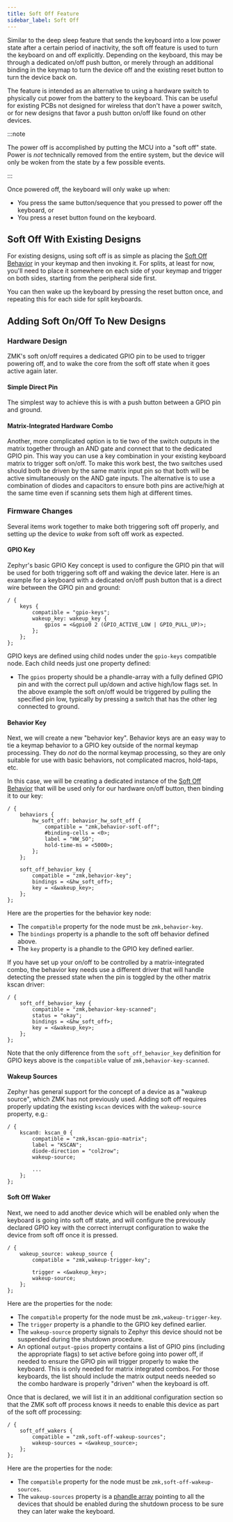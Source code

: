 ```yaml
---
title: Soft Off Feature
sidebar_label: Soft Off
---
```


Similar to the deep sleep feature that sends the keyboard into a low power state after a certain period of inactivity, the soft off feature is used to turn the keyboard on and off explicitly. Depending on the keyboard, this may be through a dedicated on/off push button, or merely through an additional binding in the keymap to turn the device off and the existing reset button to turn the device back on.

The feature is intended as an alternative to using a hardware switch to physically cut power from the battery to the keyboard. This can be useful for existing PCBs not designed for wireless that don't have a power switch, or for new designs that favor a push button on/off like found on other devices.

:::note

The power off is accomplished by putting the MCU into a "soft off" state. Power is _not_ technically removed from the entire system, but the device will only be woken from the state by a few possible events.

:::

Once powered off, the keyboard will only wake up when:

- You press the same button/sequence that you pressed to power off the keyboard, or
- You press a reset button found on the keyboard.

## Soft Off With Existing Designs

For existing designs, using soft off is as simple as placing the [Soft Off Behavior](../behaviors/soft-off.md) in your keymap and then invoking it. For splits, at least for now, you'll need to place it somewhere on each side of your keymap and trigger on both sides, starting from the peripheral side first.

You can then wake up the keyboard by pressing the reset button once, and repeating this for each side for split keyboards.

## Adding Soft On/Off To New Designs

### Hardware Design

ZMK's soft on/off requires a dedicated GPIO pin to be used to trigger powering off, and to wake the core from the
soft off state when it goes active again later.

#### Simple Direct Pin

The simplest way to achieve this is with a push button between a GPIO pin and ground.

#### Matrix-Integrated Hardware Combo

Another, more complicated option is to tie two of the switch outputs in the matrix together through an AND gate and connect that to the dedicated GPIO pin. This way you can use a key combination in your existing keyboard matrix to trigger soft on/off. To make this work best, the two switches used should both be driven by the same matrix input pin so that both will be active simultaneously on the AND gate inputs. The alternative is to use a combination of diodes and capacitors to ensure both pins are active/high at the same time even if scanning sets them high at different times.

### Firmware Changes

Several items work together to make both triggering soft off properly, and setting up the device to _wake_ from soft off work as expected.

#### GPIO Key

Zephyr's basic GPIO Key concept is used to configure the GPIO pin that will be used for both triggering soft off and waking the device later. Here is an example for a keyboard with a dedicated on/off push button that is a direct wire between the GPIO pin and ground:

```
/ {
    keys {
        compatible = "gpio-keys";
        wakeup_key: wakeup_key {
            gpios = <&gpio0 2 (GPIO_ACTIVE_LOW | GPIO_PULL_UP)>;
        };
    };
};
```

GPIO keys are defined using child nodes under the `gpio-keys` compatible node. Each child needs just one property defined:

- The `gpios` property should be a phandle-array with a fully defined GPIO pin and with the correct pull up/down and active high/low flags set. In the above example the soft on/off would be triggered by pulling the specified pin low, typically by pressing a switch that has the other leg connected to ground.

#### Behavior Key

Next, we will create a new "behavior key". Behavior keys are an easy way to tie a keymap behavior to a GPIO key outside of the normal keymap processing. They do _not_ do the normal keymap processing, so they are only suitable for use with basic behaviors, not complicated macros, hold-taps, etc.

In this case, we will be creating a dedicated instance of the [Soft Off Behavior](../behaviors/soft-off.md) that will be used only for our hardware on/off button, then binding it to our key:

```
/ {
    behaviors {
        hw_soft_off: behavior_hw_soft_off {
            compatible = "zmk,behavior-soft-off";
            #binding-cells = <0>;
            label = "HW_SO";
            hold-time-ms = <5000>;
        };
    };

    soft_off_behavior_key {
        compatible = "zmk,behavior-key";
        bindings = <&hw_soft_off>;
        key = <&wakeup_key>;
    };
};
```

Here are the properties for the behavior key node:

- The `compatible` property for the node must be `zmk,behavior-key`.
- The `bindings` property is a phandle to the soft off behavior defined above.
- The `key` property is a phandle to the GPIO key defined earlier.

If you have set up your on/off to be controlled by a matrix-integrated combo, the behavior key needs use a different driver that will handle detecting the pressed state when the pin is toggled by the other matrix kscan driver:

```
/ {
    soft_off_behavior_key {
        compatible = "zmk,behavior-key-scanned";
        status = "okay";
        bindings = <&hw_soft_off>;
        key = <&wakeup_key>;
    };
};
```

Note that the only difference from the `soft_off_behavior_key` definition for GPIO keys above is the `compatible` value of `zmk,behavior-key-scanned`.

#### Wakeup Sources

Zephyr has general support for the concept of a device as a "wakeup source", which ZMK has not previously used. Adding soft off requires properly updating the existing `kscan` devices with the `wakeup-source` property, e.g.:

```
/ {
    kscan0: kscan_0 {
        compatible = "zmk,kscan-gpio-matrix";
        label = "KSCAN";
        diode-direction = "col2row";
        wakeup-source;

        ...
    };
};
```

#### Soft Off Waker

Next, we need to add another device which will be enabled only when the keyboard is going into soft off state, and will configure the previously declared GPIO key with the correct interrupt configuration to wake the device from soft off once it is pressed.

```
/ {
    wakeup_source: wakeup_source {
        compatible = "zmk,wakeup-trigger-key";

        trigger = <&wakeup_key>;
        wakeup-source;
    };
};
```

Here are the properties for the node:

- The `compatible` property for the node must be `zmk,wakeup-trigger-key`.
- The `trigger` property is a phandle to the GPIO key defined earlier.
- The `wakeup-source` property signals to Zephyr this device should not be suspended during the shutdown procedure.
- An optional `output-gpios` property contains a list of GPIO pins (including the appropriate flags) to set active before going into power off, if needed to ensure the GPIO pin will trigger properly to wake the keyboard. This is only needed for matrix integrated combos. For those keyboards, the list should include the matrix output needs needed so the combo hardware is properly "driven" when the keyboard is off.

Once that is declared, we will list it in an additional configuration section so that the ZMK soft off process knows it needs to enable this device as part of the soft off processing:

```
/ {
    soft_off_wakers {
        compatible = "zmk,soft-off-wakeup-sources";
        wakeup-sources = <&wakeup_source>;
    };
};
```

Here are the properties for the node:

- The `compatible` property for the node must be `zmk,soft-off-wakeup-sources`.
- The `wakeup-sources` property is a [phandle array](../config/index.md#devicetree-property-types) pointing to all the devices that should be enabled during the shutdown process to be sure they can later wake the keyboard.
